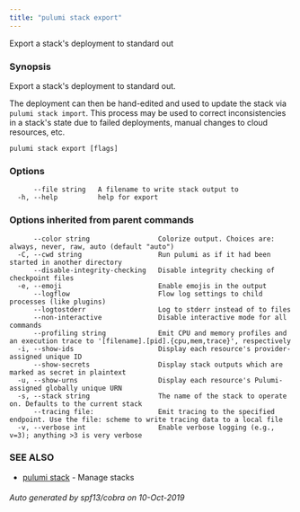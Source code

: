 ```yaml
---
title: "pulumi stack export"
---
```




Export a stack's deployment to standard out

### Synopsis

Export a stack's deployment to standard out.

The deployment can then be hand-edited and used to update the stack via
`pulumi stack import`. This process may be used to correct inconsistencies
in a stack's state due to failed deployments, manual changes to cloud
resources, etc.

```
pulumi stack export [flags]
```

### Options

```
      --file string   A filename to write stack output to
  -h, --help          help for export
```

### Options inherited from parent commands

```
      --color string                 Colorize output. Choices are: always, never, raw, auto (default "auto")
  -C, --cwd string                   Run pulumi as if it had been started in another directory
      --disable-integrity-checking   Disable integrity checking of checkpoint files
  -e, --emoji                        Enable emojis in the output
      --logflow                      Flow log settings to child processes (like plugins)
      --logtostderr                  Log to stderr instead of to files
      --non-interactive              Disable interactive mode for all commands
      --profiling string             Emit CPU and memory profiles and an execution trace to '[filename].[pid].{cpu,mem,trace}', respectively
  -i, --show-ids                     Display each resource's provider-assigned unique ID
      --show-secrets                 Display stack outputs which are marked as secret in plaintext
  -u, --show-urns                    Display each resource's Pulumi-assigned globally unique URN
  -s, --stack string                 The name of the stack to operate on. Defaults to the current stack
      --tracing file:                Emit tracing to the specified endpoint. Use the file: scheme to write tracing data to a local file
  -v, --verbose int                  Enable verbose logging (e.g., v=3); anything >3 is very verbose
```

### SEE ALSO

* [pulumi stack](/docs/reference/cli/pulumi_stack/)	 - Manage stacks

###### Auto generated by spf13/cobra on 10-Oct-2019
